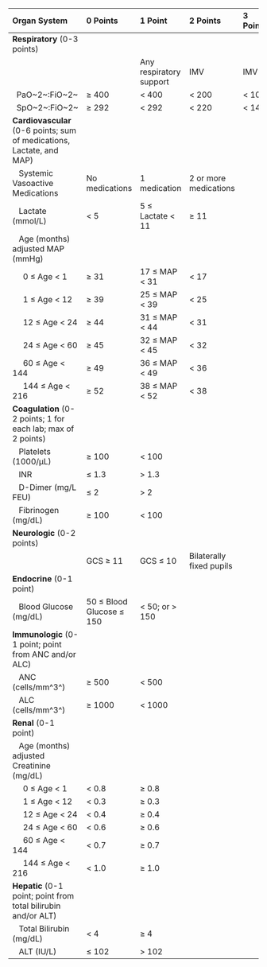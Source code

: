 | Organ System                                                          | 0 Points                         | 1 Point                 | 2 Points                 | 3 Points |
| :------                                                               | :--                              | :--                     | :--                      | :--      |
| **Respiratory** (0-3 points)                                          |                                  |                         |                          |          |
|                                                                       |                                  | Any respiratory support | IMV                      | IMV      |
| &nbsp;&nbsp;PaO~2~:FiO~2~                                             | &geq; 400                        | < 400                   | < 200                    | < 100    |
| &nbsp;&nbsp;SpO~2~:FiO~2~                                             | &geq; 292                        | < 292                   | < 220                    | < 148    |
| **Cardiovascular** (0-6 points; sum of medications, Lactate, and MAP) |                                  |                         |                          |          |
| &nbsp;&nbsp; Systemic Vasoactive Medications                          | No medications                   | 1 medication            | 2 or more medications    |          |
| &nbsp;&nbsp; Lactate (mmol/L)                                         | &lt; 5                           | 5 &leq; Lactate &lt; 11 | &geq; 11                 |          |
| &nbsp;&nbsp; Age (months) adjusted MAP (mmHg)                         |                                  |                         |                          |          |
| &nbsp;&nbsp;&nbsp;&nbsp;   0 &leq; Age &lt;   1                       | &geq; 31                         | 17 &leq; MAP &lt; 31    | &lt; 17                  |          |
| &nbsp;&nbsp;&nbsp;&nbsp;   1 &leq; Age &lt;  12                       | &geq; 39                         | 25 &leq; MAP &lt; 39    | &lt; 25                  |          |
| &nbsp;&nbsp;&nbsp;&nbsp;  12 &leq; Age &lt;  24                       | &geq; 44                         | 31 &leq; MAP &lt; 44    | &lt; 31                  |          |
| &nbsp;&nbsp;&nbsp;&nbsp;  24 &leq; Age &lt;  60                       | &geq; 45                         | 32 &leq; MAP &lt; 45    | &lt; 32                  |          |
| &nbsp;&nbsp;&nbsp;&nbsp;  60 &leq; Age &lt; 144                       | &geq; 49                         | 36 &leq; MAP &lt; 49    | &lt; 36                  |          |
| &nbsp;&nbsp;&nbsp;&nbsp; 144 &leq; Age &lt; 216                       | &geq; 52                         | 38 &leq; MAP &lt; 52    | &lt; 38                  |          |
| **Coagulation** (0-2 points; 1 for each lab; max of 2 points)         |                                  |                         |                          |          |
| &nbsp;&nbsp; Platelets (1000/&mu;L)                                   | &geq; 100                        | &lt; 100                |                          |          |
| &nbsp;&nbsp; INR                                                      | &leq; 1.3                        | &gt; 1.3                |                          |          |
| &nbsp;&nbsp; D-Dimer (mg/L FEU)                                       | &leq; 2                          | &gt; 2                  |                          |          |
| &nbsp;&nbsp; Fibrinogen (mg/dL)                                       | &geq; 100                        | &lt; 100                |                          |          |
| **Neurologic** (0-2 points)                                           |                                  |                         |                          |          |
| &nbsp;&nbsp;                                                          | GCS &geq; 11                     | GCS &leq; 10            | Bilaterally fixed pupils |          |
| **Endocrine** (0-1 point)                                             |                                  |                         |                          |          |
| &nbsp;&nbsp; Blood Glucose (mg/dL)                                    | 50 &leq; Blood Glucose &leq; 150 | &lt; 50; or &gt; 150    |                          |          |
| **Immunologic** (0-1 point; point from ANC and/or ALC)                |                                  |                         |                          |          |
| &nbsp;&nbsp; ANC (cells/mm^3^)                                        | &geq; 500                        | &lt; 500                |                          |          |
| &nbsp;&nbsp; ALC (cells/mm^3^)                                        | &geq; 1000                       | &lt; 1000               |                          |          |
| **Renal** (0-1 point)                                                 |                                  |                         |                          |          |
| &nbsp;&nbsp; Age (months) adjusted Creatinine (mg/dL)                 |                                  |                         |                          |          |
| &nbsp;&nbsp;&nbsp;&nbsp;   0 &leq; Age &lt;   1                       | &lt; 0.8                         | &geq; 0.8               |                          |          |
| &nbsp;&nbsp;&nbsp;&nbsp;   1 &leq; Age &lt;  12                       | &lt; 0.3                         | &geq; 0.3               |                          |          |
| &nbsp;&nbsp;&nbsp;&nbsp;  12 &leq; Age &lt;  24                       | &lt; 0.4                         | &geq; 0.4               |                          |          |
| &nbsp;&nbsp;&nbsp;&nbsp;  24 &leq; Age &lt;  60                       | &lt; 0.6                         | &geq; 0.6               |                          |          |
| &nbsp;&nbsp;&nbsp;&nbsp;  60 &leq; Age &lt; 144                       | &lt; 0.7                         | &geq; 0.7               |                          |          |
| &nbsp;&nbsp;&nbsp;&nbsp; 144 &leq; Age &lt; 216                       | &lt; 1.0                         | &geq; 1.0               |                          |          |
| **Hepatic** (0-1 point; point from total bilirubin and/or ALT)        |                                  |                         |                          |          |
| &nbsp;&nbsp; Total Bilirubin (mg/dL)                                  | &lt; 4                           | &geq; 4                 |                          |          |
| &nbsp;&nbsp; ALT (IU/L)                                               | &leq; 102                        | &gt; 102                |                          |          |

